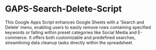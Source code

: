 # GAPS-Search-Delete-Script
This Google Apps Script enhances Google Sheets with a 'Search and Delete' menu, enabling users to easily remove rows containing specified keywords or falling within preset categories like Social Media and E-commerce. It offers both customizable and predefined searches, streamlining data cleanup tasks directly within the spreadsheet.

